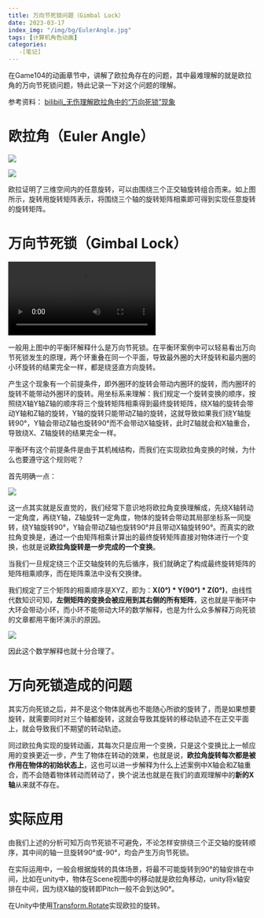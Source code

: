 ```yaml
---
title: 万向节死锁问题（Gimbal Lock）
date: 2023-03-17
index_img: "/img/bg/EulerAngle.jpg"
tags: [计算机角色动画]
categories: 
   -[笔记]
---
```


在Game104的动画章节中，讲解了欧拉角存在的问题，其中最难理解的就是欧拉角的万向节死锁问题，特此记录一下对这个问题的理解。
<!-- more -->

参考资料：
[bilibili_无伤理解欧拉角中的“万向死锁”现象](https://www.bilibili.com/video/BV1Nr4y1j7kn/?spm_id_from=333.337.search-card.all.click&vd_source=93b215eab72b2548f75d0772e28f8b20)

# 欧拉角（Euler Angle）

![](/article_img/2023-03-17-15-28-09.png)

![](/article_img/2023-03-17-15-21-58.png)

欧拉证明了三维空间内的任意旋转，可以由围绕三个正交轴旋转组合而来。如上图所示，旋转用旋转矩阵表示，将围绕三个轴的旋转矩阵相乘即可得到实现任意旋转的旋转矩阵。

# 万向节死锁（Gimbal Lock）

<video src="https://vdn6.vzuu.com/SD/93f34370-233c-11eb-8317-9617913ca398.mp4?pkey=AAX8hkEUPQ0v-YFkBAF1YqR0DhFvQ4RZv2tP9NOoREIY9MrOTz-L4JiEa8sBT42C0WZkwIr2AIVvXb4jkhcrnJBp&c=avc.0.0&f=mp4&pu=078babd7&bu=078babd7&expiration=1679045329&v=ks6"></video>

一般用上图中的平衡环解释什么是万向节死锁。在平衡环案例中可以轻易看出万向节死锁发生的原理，两个环重叠在同一个平面，导致最外圈的大环旋转和最内圈的小环旋转的结果完全一样，都是绕竖直方向旋转。

产生这个现象有一个前提条件，即外圈环的旋转会带动内圈环的旋转，而内圈环的旋转不能带动外圈环的旋转。用坐标系来理解：我们规定一个旋转变换的顺序，按照绕X轴Y轴Z轴的顺序将三个旋转矩阵相乘得到最终旋转矩阵，绕X轴的旋转会带动Y轴和Z轴的旋转，Y轴的旋转只能带动Z轴的旋转，这就导致如果我们绕Y轴旋转90°，Y轴会带动Z轴也旋转90°而不会带动X轴旋转，此时Z轴就会和X轴重合，导致绕X、Z轴旋转的结果完全一样。

平衡环有这个前提条件是由于其机械结构，而我们在实现欧拉角变换的时候，为什么也要遵守这个规则呢？

首先明确一点：

![](/article_img/2023-03-17-15-39-57.png)

这一点其实就是反直觉的，我们经常下意识地将欧拉角变换理解成，先绕X轴转动一定角度，再绕Y轴，Z轴旋转一定角度，物体的旋转会带动其局部坐标系一同旋转，绕Y轴旋转90°，Y轴会带动Z轴也旋转90°并且带动X轴旋转90°。而真实的欧拉角变换是，通过一个由矩阵相乘计算出的最终旋转矩阵直接对物体进行一个变换，也就是说**欧拉角旋转是一步完成的一个变换**。

当我们一旦规定绕三个正交轴旋转的先后循序，我们就确定了构成最终旋转矩阵的矩阵相乘顺序，而在矩阵乘法中没有交换律。

我们规定了三个矩阵的相乘顺序是XYZ，即为：**X(0°) * Y(90°) * Z(0°)**，由线性代数知识可知，**左侧矩阵的变换会被应用到其右侧的所有矩阵**，这也就是平衡环中大环会带动小环，而小环不能带动大环的数学解释，也是为什么众多解释万向死锁的文章都用平衡环演示的原因。

![](/article_img/2023-03-17-16-13-42.png)

因此这个数学解释也就十分合理了。

# 万向死锁造成的问题

其实万向死锁之后，并不是这个物体就再也不能随心所欲的旋转了，而是如果想要旋转，就需要同时对三个轴都旋转，这就会导致其旋转的移动轨迹不在正交平面上，就会导致我们不期望的转动轨迹。

同过欧拉角实现的旋转动画，其每次只是应用一个变换，只是这个变换比上一帧应用的变换更近一步，产生了物体在转动的效果，也就是说，**欧拉角旋转每次都是被作用在物体的初始状态上**，这也可以进一步解释为什么上述案例中X轴会和Z轴重合，而不会随着物体转动而转动了，换个说法也就是在我们的直观理解中的**新的X轴**从来就不存在。

# 实际应用

由我们上述的分析可知万向节死锁不可避免，不论怎样安排绕三个正交轴的旋转顺序，其中间的轴一旦旋转90°或-90°，均会产生万向节死锁。

在实际运用中，一般会根据旋转的具体场景，将最不可能旋转到90°的轴安排在中间，比如在unity中，物体在Scene视图中的移动就是欧拉角移动，unity将x轴安排在中间，因为绕X轴的旋转即Pitch一般不会到达90°。

在Unity中使用[Transform.Rotate](https://docs.unity3d.com/ScriptReference/Transform.Rotate.html)实现欧拉的旋转。